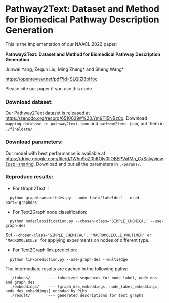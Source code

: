 # Pathway2Text: Dataset and Method for Biomedical Pathway Description Generation

This is the implementation of our NAACL 2022 paper:

**Pathway2Text: Dataset and Method for Biomedical Pathway Description Generation**

Junwei Yang, Zequn Liu, Ming Zhang* and Sheng Wang*

https://openreview.net/pdf?id=SLQlZl3bHbc

Please cite our paper if you use this code.

### Download dataset: 

Our Pathway2Text dataset is released at https://zenodo.org/record/6510039#%23.Ym9F15NBz0o. Download ```mapping_database_to_pathway2text.json``` and ```pathway2text.json```,  put them in ```./finaldata/```.

### Download parameters: 

Our model with best performance is available at https://drive.google.com/file/d/1Whn9oZ0hIfOly0lIOBEPVafMn_CxSaly/view?usp=sharing. Download and put all the parameters in ```./params/```.

### Reproduce results:

 - For Graph2Text ：

```
  python graphtranswithdes.py --node-feat='labeldes' --used-part='graphdes'
```

 - For Text2Graph node classification:

```
  python nodeclassification.py --chosen-class='SIMPLE_CHEMICAL' --use-graph-des
```

Set ```--chosen-class='SIMPLE_CHEMICAL', 'MACROMOLECULE_MULTIMER' or 'MACROMOLECULE'``` for applying experiments on nodes of different type.

 - For Text2Graph link prediction:

```
  python linkprediction.py --use-graph-des --multiedge
```



The intermediate results are cached in the following paths:

```
  ./tokens/        --- tokenized sequences for node label, node des. and graph des
  ./embeddings/    --- [graph_des_embeddings, node_label_embeddings, node_des_embeddings] encoded by PLMs
  ./result/        --- generated descriptions for test graphs
```


